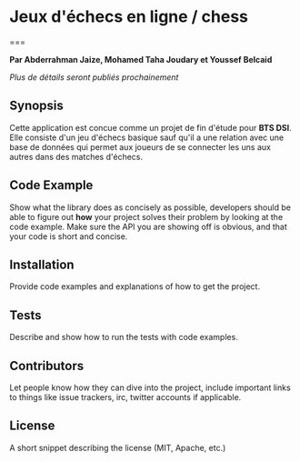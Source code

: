# Jeux d'échecs en ligne / chess
===

**Par Abderrahman Jaize, Mohamed Taha Joudary et Youssef Belcaid**

_Plus de détails seront publiés prochainement_

## Synopsis

Cette application est concue comme un projet de fin d'étude pour **BTS DSI**. Elle consiste d'un jeu d'échecs basique sauf qu'il a une relation avec une base de données qui permet aux joueurs de se connecter les uns aux autres dans des matches d'échecs.

## Code Example

Show what the library does as concisely as possible, developers should be able to figure out **how** your project solves their problem by looking at the code example. Make sure the API you are showing off is obvious, and that your code is short and concise.

## Installation

Provide code examples and explanations of how to get the project.

## Tests

Describe and show how to run the tests with code examples.

## Contributors

Let people know how they can dive into the project, include important links to things like issue trackers, irc, twitter accounts if applicable.

## License

A short snippet describing the license (MIT, Apache, etc.)
